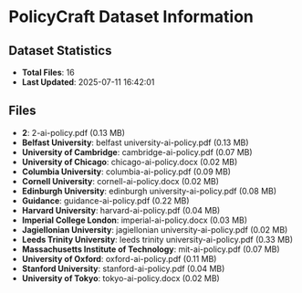 # PolicyCraft Dataset Information

## Dataset Statistics
- **Total Files**: 16
- **Last Updated**: 2025-07-11 16:42:01

## Files
- **2**: 2-ai-policy.pdf (0.13 MB)
- **Belfast University**: belfast university-ai-policy.pdf (0.13 MB)
- **University of Cambridge**: cambridge-ai-policy.pdf (0.07 MB)
- **University of Chicago**: chicago-ai-policy.docx (0.02 MB)
- **Columbia University**: columbia-ai-policy.pdf (0.09 MB)
- **Cornell University**: cornell-ai-policy.docx (0.02 MB)
- **Edinburgh University**: edinburgh university-ai-policy.pdf (0.08 MB)
- **Guidance**: guidance-ai-policy.pdf (0.22 MB)
- **Harvard University**: harvard-ai-policy.pdf (0.04 MB)
- **Imperial College London**: imperial-ai-policy.docx (0.03 MB)
- **Jagiellonian University**: jagiellonian university-ai-policy.pdf (0.02 MB)
- **Leeds Trinity University**: leeds trinity university-ai-policy.pdf (0.33 MB)
- **Massachusetts Institute of Technology**: mit-ai-policy.pdf (0.07 MB)
- **University of Oxford**: oxford-ai-policy.pdf (0.11 MB)
- **Stanford University**: stanford-ai-policy.pdf (0.04 MB)
- **University of Tokyo**: tokyo-ai-policy.docx (0.02 MB)
